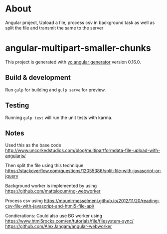 # About
Angular project,
Upload a file, process csv in background task as well as split the file and transmit the same to the server

# angular-multipart-smaller-chunks

This project is generated with [yo angular generator](https://github.com/yeoman/generator-angular)
version 0.16.0.

## Build & development

Run `gulp` for building and `gulp serve` for preview.

## Testing

Running `gulp test` will run the unit tests with karma.

## Notes
Used this as the base code http://www.uncorkedstudios.com/blog/multipartformdata-file-upload-with-angularjs/

Then split the file using this technique
https://stackoverflow.com/questions/12055386/split-file-with-javascript-or-jquery

Background worker is implemented by using https://github.com/mattslocum/ng-webworker 

Process csv using
https://mounirmesselmeni.github.io/2012/11/20/reading-csv-file-with-javascript-and-html5-file-api/ 

Condierations:
Could also use BG worker using https://www.html5rocks.com/en/tutorials/file/filesystem-sync/
https://github.com/AlexJangam/angular-webworker